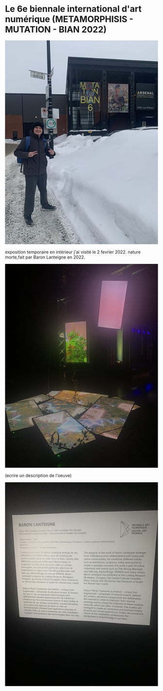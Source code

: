 # Le 6e biennale international d'art numérique (METAMORPHISIS - MUTATION - BIAN 2022)

![photo devant entrer](https://github.com/Ferylane/H23_V13_INSPIRATIONS_FERRANTELAMBERT/blob/main/BIAN/photo/photo_devant_entrer.png)

exposition temporaire en intérieur
j'ai visité le 2 fevrier 2022.
nature morte,fait par Baron Lanteigne en 2022.

![photo euvre 04](https://github.com/Ferylane/H23_V13_INSPIRATIONS_FERRANTELAMBERT/blob/main/BIAN/photo/photo_oeuvre_04.png)

(ecrire un description de l'oeuve)

![photo info](https://github.com/Ferylane/H23_V13_INSPIRATIONS_FERRANTELAMBERT/blob/main/BIAN/photo/photo_info.png)



